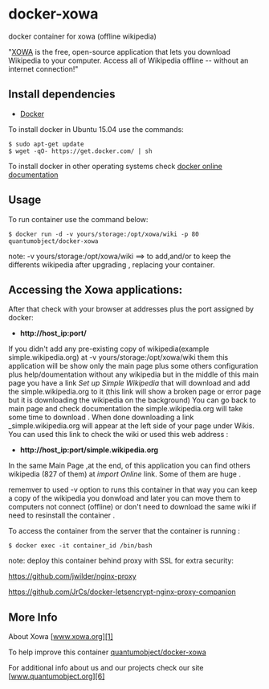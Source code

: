 # docker-xowa
docker container for xowa (offline wikipedia)

"[XOWA][1] is the free, open-source application that lets you download Wikipedia to your computer. Access all of Wikipedia offline -- without an internet connection!"

## Install dependencies

  - [Docker][2]

To install docker in Ubuntu 15.04 use the commands:

    $ sudo apt-get update
    $ wget -qO- https://get.docker.com/ | sh

 To install docker in other operating systems check [docker online documentation][4]

## Usage

To run container use the command below:

    $ docker run -d -v yours/storage:/opt/xowa/wiki -p 80 quantumobject/docker-xowa
  
note: -v yours/storage:/opt/xowa/wiki   ==> to add,and/or to keep the differents wikipedia after upgrading , replacing your container.  
## Accessing the Xowa applications:

After that check with your browser at addresses plus the port assigned by docker:

  - **http://host_ip:port/**

If you didn't add any pre-existing copy of wikipedia(example simple.wikipedia.org) at -v yours/storage:/opt/xowa/wiki them this application will be show only the main page plus some others configuration plus help/doumentation without any wikipedia but in the middle of this main page you have a link _Set up Simple Wikipedia_ that will download and add the simple.wikipedia.org to it (this link will show a broken page or error page but it is downloading the wikipedia on the background) You can go back to main page and check documentation  the simple.wikipedia.org will take some time to download . When done downloading a link _simple.wikipedia.org will appear at the left side of your page under Wikis. You can used this link to check the wiki or used this web address :

  - **http://host_ip:port/simple.wikipedia.org**

In the same  Main Page ,at the end,  of this application you can find others wikipedia (827 of them) at _import Online_ link. Some of them are huge . 

rememver to used -v option to runs this container in that way you can keep a copy of the wikipedia you donwload and later you can move them to computers not connect (offline) or don't need to download the same wiki if need to resinstall the container . 

To access the container from the server that the container is running :

    $ docker exec -it container_id /bin/bash

note: deploy this container behind proxy with SSL for extra security:

https://github.com/jwilder/nginx-proxy

https://github.com/JrCs/docker-letsencrypt-nginx-proxy-companion
    
## More Info

About Xowa [www.xowa.org][1]

To help improve this container [quantumobject/docker-xowa][5]

For additional info about us and our projects check our site [www.quantumobject.org][6]

[1]:http://www.xowa.org/
[2]:https://www.docker.com
[4]:http://docs.docker.com
[5]:https://github.com/QuantumObject/docker-xowa
[6]:https://www.quantumobject.org

